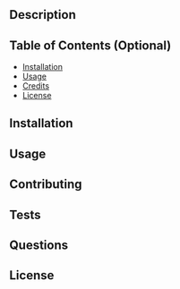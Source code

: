 # 

## Description

## Table of Contents (Optional)

- [Installation](#installation)
- [Usage](#usage)
- [Credits](#credits)
- [License](#license)
## Installation

## Usage

## Contributing

## Tests

## Questions

## License